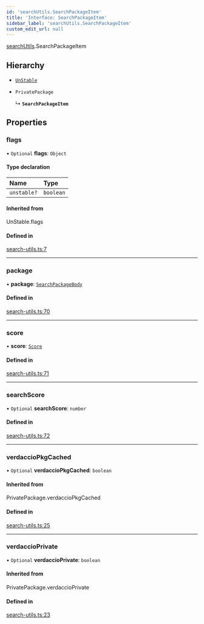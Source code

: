 ```yaml
---
id: 'searchUtils.SearchPackageItem'
title: 'Interface: SearchPackageItem'
sidebar_label: 'searchUtils.SearchPackageItem'
custom_edit_url: null
---
```


[searchUtils](../namespaces/searchUtils.md).SearchPackageItem

## Hierarchy

- [`UnStable`](../namespaces/searchUtils.md#unstable)

- `PrivatePackage`

  ↳ **`SearchPackageItem`**

## Properties

### flags

• `Optional` **flags**: `Object`

#### Type declaration

| Name        | Type      |
| :---------- | :-------- |
| `unstable?` | `boolean` |

#### Inherited from

UnStable.flags

#### Defined in

[search-utils.ts:7](https://github.com/verdaccio/verdaccio/blob/10057a4ff/packages/core/core/src/search-utils.ts#L7)

---

### package

• **package**: [`SearchPackageBody`](../namespaces/searchUtils.md#searchpackagebody)

#### Defined in

[search-utils.ts:70](https://github.com/verdaccio/verdaccio/blob/10057a4ff/packages/core/core/src/search-utils.ts#L70)

---

### score

• **score**: [`Score`](../namespaces/searchUtils.md#score)

#### Defined in

[search-utils.ts:71](https://github.com/verdaccio/verdaccio/blob/10057a4ff/packages/core/core/src/search-utils.ts#L71)

---

### searchScore

• `Optional` **searchScore**: `number`

#### Defined in

[search-utils.ts:72](https://github.com/verdaccio/verdaccio/blob/10057a4ff/packages/core/core/src/search-utils.ts#L72)

---

### verdaccioPkgCached

• `Optional` **verdaccioPkgCached**: `boolean`

#### Inherited from

PrivatePackage.verdaccioPkgCached

#### Defined in

[search-utils.ts:25](https://github.com/verdaccio/verdaccio/blob/10057a4ff/packages/core/core/src/search-utils.ts#L25)

---

### verdaccioPrivate

• `Optional` **verdaccioPrivate**: `boolean`

#### Inherited from

PrivatePackage.verdaccioPrivate

#### Defined in

[search-utils.ts:23](https://github.com/verdaccio/verdaccio/blob/10057a4ff/packages/core/core/src/search-utils.ts#L23)
